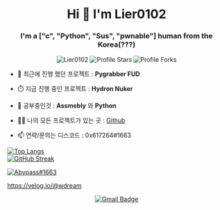 <h1 align="center">Hi 👋 I'm Lier0102</h1>
<h3 align="center">I'm a ["c", "Python", "Sus", "pwnable"] human from the Korea(???)</h3>

<p align="center"> 
<img src="https://komarev.com/ghpvc/?username=Lier0102&label=Profile%20views&color=5c12df&style=flat" alt="Lier0102" />
<img src="https://img.shields.io/badge/dynamic/json?&label=Total%20Stars&color=5c12df&style=flat&style=for-the-badge&query=%24.stars&url=https://api.github-star-counter.workers.dev/user/Lier0102" alt="Profile Stars"></a>
<img src="https://img.shields.io/badge/dynamic/json?&label=Total%20Forks&color=5c12df&style=flat&style=for-the-badge&query=%24.forks&url=https://api.github-star-counter.workers.dev/user/Lier0102" alt="Profile Forks"></a>
</p>

- 🔭 최근에 진행 했던 프로젝트 : **Pygrabber FUD**

- ⏱️ 지금 진행 중인 프로젝트 : **Hydron Nuker**

- 🌱 공부중인것 :  **Assmebly** 와 **Python**

- 👨‍💻 나의 모든 프로젝트가 있는 곳 : [Github](https://github.com/Lier0102?tab=repositories)

- 📫 연략/문의는 디스코드 : 0x617264#1663

[![Top Langs](https://github-readme-stats.vercel.app/api/top-langs/?username=Lier0102&langs_count=10)](https://github.com/Lier0102/github-readme-stats)  
[![GitHub Streak](http://github-readme-streak-stats.herokuapp.com?user=Lier0102&theme=dark&background=000000)](https://git.io/streak-stats)   

[![Abypass#1663](https://discord.c99.nl/widget/theme-3/898341269389074533.png)](https://discord.c99.nl)

<https://velog.io/@wdream>
<div align=center>

[![Gmail Badge](https://img.shields.io/badge/-Gmail-d14836?style=flat-square&logo=Gmail&logoColor=white&link=mailto:minehammer26@gmail.com)](mailto:minehammer26@gmail.com)
</div>
